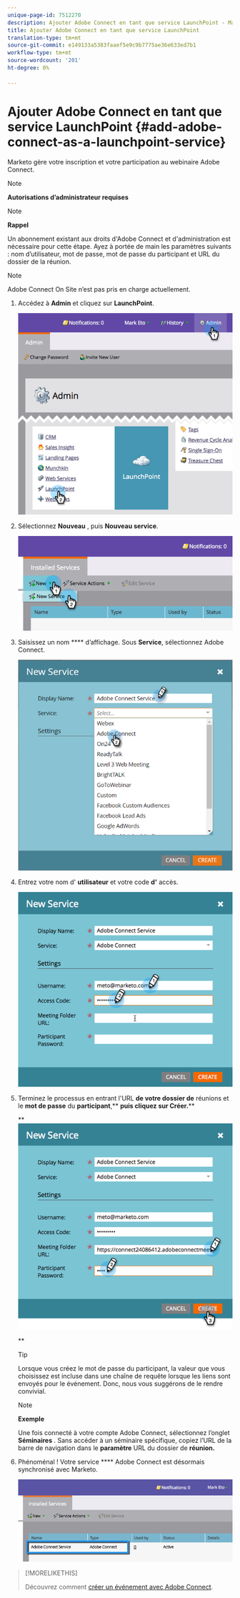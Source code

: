 ```yaml
---
unique-page-id: 7512270
description: Ajouter Adobe Connect en tant que service LaunchPoint - Marketo Docs - Documentation sur les produits
title: Ajouter Adobe Connect en tant que service LaunchPoint
translation-type: tm+mt
source-git-commit: e149133a5383faaef5e9c9b7775ae36e633ed7b1
workflow-type: tm+mt
source-wordcount: '201'
ht-degree: 0%

---
```



# Ajouter Adobe Connect en tant que service LaunchPoint {#add-adobe-connect-as-a-launchpoint-service}

Marketo gère votre inscription et votre participation au webinaire Adobe Connect.

>[!NOTE]
>
>**Autorisations d’administrateur requises**

>[!NOTE]
>
>**Rappel**
>
>Un abonnement existant aux droits d&#39;Adobe Connect et d&#39;administration est nécessaire pour cette étape. Ayez à portée de main les paramètres suivants : nom d’utilisateur, mot de passe, mot de passe du participant et URL du dossier de la réunion.

>[!NOTE]
>
>Adobe Connect On Site n’est pas pris en charge actuellement.

1. Accédez à **Admin** et cliquez sur **LaunchPoint**.

   ![](assets/image2015-4-22-11-3a33-3a51.png)

1. Sélectionnez **Nouveau** , puis **Nouveau service**.

   ![](assets/image2015-4-22-11-3a40-3a19.png)

1. Saisissez un nom **** d’affichage. Sous **Service**, sélectionnez Adobe Connect.

   ![](assets/new-service-adobe-connect.png)

1. Entrez votre nom d&#39; **utilisateur** et votre code **d&#39;** accès.

   ![](assets/image2015-4-22-11-3a50-3a6.png)

1. Terminez le processus en entrant l&#39;URL **de votre dossier de** réunions et le **mot de passe** du **participant**,** **puis cliquez sur Créer.****

   ** ![](assets/image2015-4-22-11-3a55-3a36.png)

   **

   >[!TIP]
   >
   >Lorsque vous créez le mot de passe du participant, la valeur que vous choisissez est incluse dans une chaîne de requête lorsque les liens sont envoyés pour le événement. Donc, nous vous suggérons de le rendre convivial.

   >[!NOTE]
   >
   >**Exemple**
   >
   >
   >Une fois connecté à votre compte Adobe Connect, sélectionnez l’onglet **Séminaires** . Sans accéder à un séminaire spécifique, copiez l’URL de la barre de navigation dans le **paramètre** URL du dossier de **réunion.**

1. Phénoménal ! Votre service **** Adobe Connect est désormais synchronisé avec Marketo.

   ![](assets/adobe-connect-service.png)

>[!MORELIKETHIS]
>
>Découvrez comment [créer un événement avec Adobe Connect](../../../product-docs/demand-generation/events/create-an-event/create-an-event-with-adobe-connect.md).

